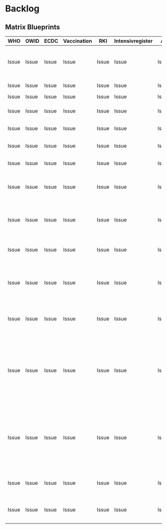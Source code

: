 # Backlog

## Matrix Blueprints

| WHO   | OWID  | ECDC  | Vaccination | RKI   | Intensivregister | All     | Label         | config                                         |
|-------|-------|-------|-------------|-------|------------------|---------|---------------|------------------------------------------------|
| Issue | Issue | Issue | Issue       | Issue | Issue            | Issue   | Development   | Navigation and Pages for Info, Tasks and Tests |
| Issue | Issue | Issue | Issue       | Issue | Issue            | Issue   | Development   | Download Data File |
| Issue | Issue | Issue | Issue       | Issue | Issue            | Issue   | Development   | import |
| Issue | Issue | Issue | Issue       | Issue | Issue            | Issue   | Development   | full update Dimension Tables |
| Issue | Issue | Issue | Issue       | Issue | Issue            | Issue   | Development   | full update Fact Table |
| Issue | Issue | Issue | Issue       | Issue | Issue            | Issue   | Development   | update Dimension Tables |
| Issue | Issue | Issue | Issue       | Issue | Issue            | Issue   | Development   | update Fact Table |
| Issue | Issue | Issue | Issue       | Issue | Issue            | Issue   | Development   | Navigation and Pages for Imported Table |
| Issue | Issue | Issue | Issue       | Issue | Issue            | Issue   | Development   | Navigation and Pages for Dimension Tables |
| Issue | Issue | Issue | Issue       | Issue | Issue            | Issue   | Development   | Navigation and Pages for Fact Table |
| Issue | Issue | Issue | Issue       | Issue | Issue            | Issue   | Documentation | Update UML Diagrams for Domain Model   |
| Issue | Issue | Issue | Issue       | Issue | Issue            | Issue   | Documentation | Update UML Diagrams for Use Cases  |
| Issue | Issue | Issue | Issue       | Issue | Issue            | Issue   | QA            | add Selenium Tests for all Frontend Urls and Pages without any Access to Database |
| Issue | Issue | Issue | Issue       | Issue | Issue            | Issue   | QA            | add Selenium Tests for all Frontend Urls and Pages with Read Access to Database |
| Issue | Issue | Issue | Issue       | Issue | Issue            | Issue   | Documentation | write Tast-Plan for manual Testing |
| Issue | Issue | Issue | Issue       | Issue | Issue            | Issue   | Documentation | write Checklist for manual Testing |
